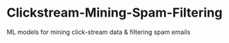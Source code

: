 # Clickstream-Mining-Spam-Filtering
ML models for mining click-stream data &amp; filtering spam emails
